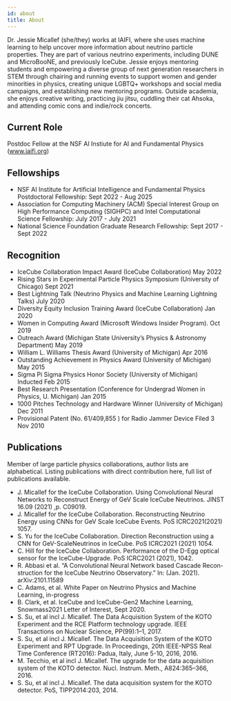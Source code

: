 ```yaml
---
id: about
title: About
---
```


Dr. Jessie Micallef (she/they) works at IAIFI, where she uses machine learning to help uncover more information about neutrino particle properties. They are part of various neutrino experiments, including DUNE and MicroBooNE, and previously IceCube. Jessie enjoys mentoring students and empowering a diverse group of next generation researchers in STEM through chairing and running events to support women and gender minorities in physics, creating unique LGBTQ+ workshops and social media campaigns, and establishing new mentoring programs. Outside academia, she enjoys creative writing, practicing jiu jitsu, cuddling their cat Ahsoka, and attending comic cons and indie/rock concerts.

## Current Role

Postdoc Fellow at the NSF AI Instiute for AI and Fundamental Physics (www.iaifi.org)

## Fellowships

- NSF AI Institute for Artificial Intelligence and Fundamental Physics Postdoctoral Fellowship: Sept 2022 - Aug 2025
- Association for Computing Machinery (ACM) Special Interest Group on High Performance Computing (SIGHPC) and Intel Computational Science Fellowship: July 2017 - July 2021
- National Science Foundation Graduate Research Fellowship: Sept 2017 - Sept 2022

## Recognition

- IceCube Collaboration Impact Award (IceCube Collaboration) May 2022
- Rising Stars in Experimental Particle Physics Symposium (University of Chicago)     Sept 2021
- Best Lightning Talk (Neutrino Physics and Machine Learning Lightning Talks)	        July 2020
- Diversity Equity Inclusion Training Award (IceCube Collaboration)		        Jan 2020 
- Women in Computing Award (Microsoft Windows Insider Program).  	                    Oct 2019
- Outreach Award (Michigan State University’s Physics & Astronomy Department)              May 2019
- William L. Williams Thesis Award	(University of Michigan)			        Apr 2016
- Outstanding Achievement in Physics Award (University of Michigan)		       May 2015
- Sigma Pi Sigma Physics Honor Society (University of Michigan)	         	      Inducted Feb 2015
- Best Research Presentation	(Conference for Undergrad Women in Physics, U. Michigan)   Jan 2015
- 1000 Pitches Technology and Hardware Winner (University of Michigan)                     Dec 2011
- Provisional Patent (No. 61/409,855 ) for Radio Jammer Device	                   Filed 3 Nov 2010

## Publications

Member of large particle physics collaborations, author lists are alphabetical. Listing publications with direct contribution here, full list of publications available.
- J. Micallef for the IceCube Collaboration. Using Convolutional Neural Networks to Reconstruct Energy of GeV Scale IceCube Neutrinos. JINST 16.09 (2021) ,p. C09019.
- J. Micallef for the IceCube Collaboration. Reconstructing Neutrino Energy using CNNs for GeV Scale IceCube Events. PoS ICRC2021(2021) 1057.
- S. Yu for the IceCube Collaboration. Direction Reconstruction using a CNN for GeV-ScaleNeutrinos in IceCube. PoS ICRC2021 (2021) 1054.
- C. Hill for the IceCube Collaboration. Performance of the D-Egg optical sensor for the IceCube-Upgrade. PoS ICRC2021 (2021), 1042.
- R. Abbasi et al. “A Convolutional Neural Network based Cascade Recon-struction for the IceCube Neutrino Observatory.” In: (Jan. 2021). arXiv:2101.11589
- C. Adams, et al. White Paper on Neutrino Physics and Machine Learning, in-progress
- B. Clark, et al. IceCube and IceCube-Gen2 Machine Learning, Snowmass2021 Letter of Interest, Sept 2020.
- S. Su, et al incl J. Micallef. The Data Acquisition System of the KOTO Experiment and the RCE Platform technology upgrade. IEEE Transactions on Nuclear Science, PP(99):1–1, 2017.
- S. Su, et al incl J. Micallef. The Data Acquisition System of the KOTO Experiment and RPT Upgrade. In Proceedings, 20th IEEE-NPSS Real Time Conference (RT2016): Padua, Italy, June 5-10, 2016, 2016.
- M. Tecchio, et al incl J. Micallef. The upgrade for the data acquisition system of the KOTO detector. Nucl. Instrum. Meth., A824:365–366, 2016.
- S. Su, et al incl J. Micallef. The data acquisition system for the KOTO detector. PoS, TIPP2014:203, 2014.
